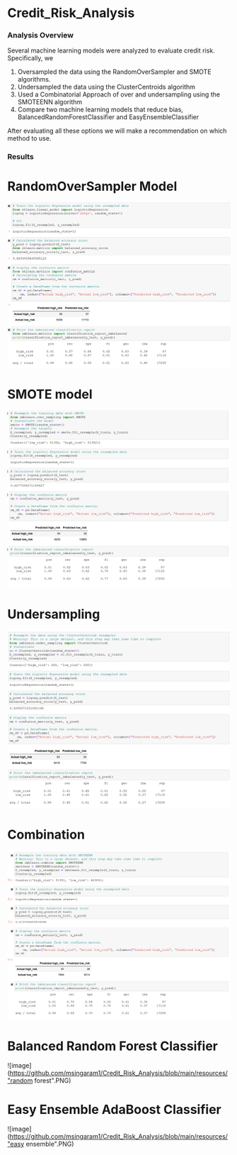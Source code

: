 # Credit_Risk_Analysis

### Analysis Overview
Several machine learning models were analyzed to evaluate credit risk. 
Specifically, we

 1. Oversampled the data using the RandomOverSampler and SMOTE algorithms.
 2. Undersampled the data using the ClusterCentroids algorithm
 3. Used a Combinatorial Approach of over and undersampling using the SMOTEENN algorithm
 4. Compare two machine learning models that reduce bias, BalancedRandomForestClassifier and     EasyEnsembleClassifier

After evaluating all these options we will make a recommendation on which method to use. 

### Results
# RandomOverSampler Model
![image](https://github.com/msingaram1/Credit_Risk_Analysis/blob/main/resources/oversampling.PNG)
# SMOTE model  
![image](https://github.com/msingaram1/Credit_Risk_Analysis/blob/main/resources/smote.PNG)
# Undersampling
![image](https://github.com/msingaram1/Credit_Risk_Analysis/blob/main/resources/under.PNG)
# Combination
![image](https://github.com/msingaram1/Credit_Risk_Analysis/blob/main/resources/combo.PNG)
# Balanced Random Forest Classifier
![image](https://github.com/msingaram1/Credit_Risk_Analysis/blob/main/resources/"random forest".PNG)
# Easy Ensemble AdaBoost Classifier
 ![image](https://github.com/msingaram1/Credit_Risk_Analysis/blob/main/resources/"easy ensemble".PNG)

